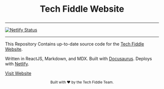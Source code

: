 # <p align="center">Tech Fiddle Website</p>

<hr />

[![Netlify Status](https://api.netlify.com/api/v1/badges/fe016cee-ab6a-46fa-afc2-aebca22fcb38/deploy-status)](https://app.netlify.com/sites/comp-labs/deploys)

<hr />

This Repository Contains up-to-date source code for the [Tech Fiddle Website](https://github.com/Comp-Labs/comp-labs-website).

Written in ReactJS, Markdown, and MDX. Built with [Docusaurus](docusaurus.io). Deploys with [Netlify](netlify.com).

[Visit Website](https://complabs.in)

<footer>
<p align="center" style="font-size: smaller;">
Built with ❤️ by the Tech Fiddle Team.
</p>
</footer>
